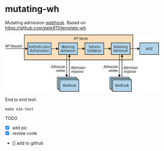 # mutating-wh

Mutating admission [webhook](https://kubernetes.io/docs/reference/access-authn-authz/extensible-admission-controllers/#admission-webhooks). Based on https://github.com/pete911/template-wh.

![](apirequest.png)

End to end test:

```
make e2e-test
```

TODO

- [x] add pic
- [x] review code
- [] add to github
